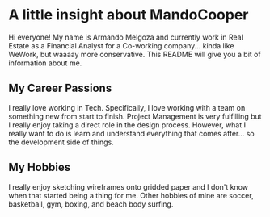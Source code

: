 # A little insight about MandoCooper
Hi everyone! My name is Armando Melgoza and currently work in Real Estate as a Financial Analyst for a Co-working company... kinda like WeWork, but waaaay more conservative. This README will give you a bit of information about me. 

## My Career Passions
I really love working in Tech. Specifically, I love working with a team on something new from start to finish. Project Management is very fulfilling but I really enjoy taking a direct role in the design process. However, what I really want to do is learn and understand everything that comes after... so the development side of things. 

## My Hobbies
I really enjoy sketching wireframes onto gridded paper and I don't know when that started being a thing for me. Other hobbies of mine are soccer, basketball, gym, boxing, and beach body surfing. 
